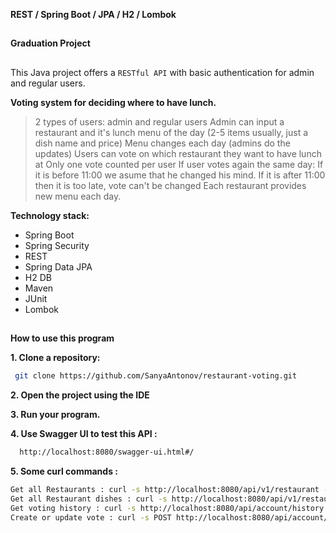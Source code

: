 **REST / Spring Boot / JPA / H2 / Lombok**
##
**Graduation Project**
##

This Java project offers a `RESTful API` with basic authentication for admin and regular users.


 **Voting system for deciding where to have lunch.**
>2 types of users: admin and regular users
Admin can input a restaurant and it's lunch menu of the day (2-5 items usually, just a dish name and price)
Menu changes each day (admins do the updates)
Users can vote on which restaurant they want to have lunch at
Only one vote counted per user
If user votes again the same day:
If it is before 11:00 we asume that he changed his mind.
If it is after 11:00 then it is too late, vote can't be changed
Each restaurant provides new menu each day.

**Technology stack:**
- Spring Boot
- Spring Security
- REST
- Spring Data JPA
- H2 DB
- Maven
- JUnit
- Lombok

##
**How to use this program**

**1. Clone a repository:**

```sh
 git clone https://github.com/SanyaAntonov/restaurant-voting.git
```

**2. Open the project using the IDE**

**3. Run your program.**

**4. Use Swagger UI to test this API :**
```sh
  http://localhost:8080/swagger-ui.html#/
```
**5. Some curl commands :**
```sh
Get all Restaurants : curl -s http://localhost:8080/api/v1/restaurant --user admin@gmail.com:admin
Get all Restaurant dishes : curl -s http://localhost:8080/api/v1/restaurant/1/dish/3 --user admin@gmail.com:admin
Get voting history : curl -s http://localhost:8080/api/account/history --user user@gmail.com:password
Create or update vote : curl -s POST http://localhost:8080/api/account/vote/1 --user user@gmail.com:password
```
##
